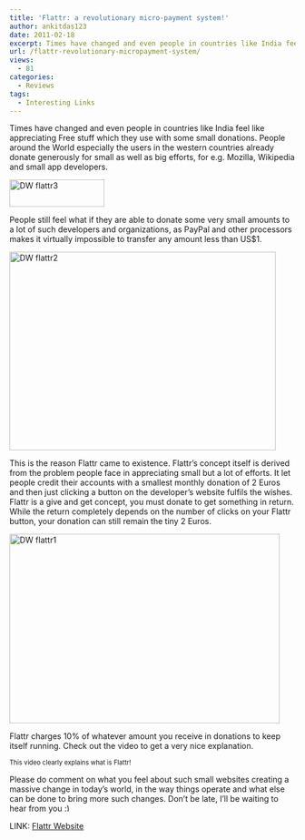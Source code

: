 ```yaml
---
title: 'Flattr: a revolutionary micro-payment system!'
author: ankitdas123
date: 2011-02-18
excerpt: Times have changed and even people in countries like India feel like appreciating Free stuff which they use with some small donations. People around the World especially the users in the western countries already donate generously for small as well as big efforts, for e.g. Mozilla, Wikipedia and small app developers.
url: /flattr-revolutionary-micropayment-system/
views:
  - 81
categories:
  - Reviews
tags:
  - Interesting Links
---
```

Times have changed and even people in countries like India feel like appreciating Free stuff which they use with some small donations. People around the World especially the users in the western countries already donate generously for small as well as big efforts, for e.g. Mozilla, Wikipedia and small app developers.

[<img title="DW flattr3" src="http://cdn.devilsworkshop.org/files/2011/02/DW-flattr3_thumb.png" border="0" alt="DW flattr3" width="167" height="48" />][1]

People still feel what if they are able to donate some very small amounts to a lot of such developers and organizations, as PayPal and other processors makes it virtually impossible to transfer any amount less than US$1.

[<img style="background-image: none; padding-left: 0px; padding-right: 0px; display: inline; padding-top: 0px; border-width: 0px;" title="DW flattr2" src="http://cdn.devilsworkshop.org/files/2011/02/DW-flattr2_thumb.jpg" border="0" alt="DW flattr2" width="469" height="349" />][2]

This is the reason Flattr came to existence. Flattr’s concept itself is derived from the problem people face in appreciating small but a lot of efforts. It let people credit their accounts with a smallest monthly donation of 2 Euros and then just clicking a button on the developer’s website fulfils the wishes. Flattr is a give and get concept, you must donate to get something in return. While the return completely depends on the number of clicks on your Flattr button, your donation can still remain the tiny 2 Euros.

[<img style="background-image: none; padding-left: 0px; padding-right: 0px; display: inline; padding-top: 0px; border-width: 0px;" title="DW flattr1" src="http://cdn.devilsworkshop.org/files/2011/02/DW-flattr1_thumb.jpg" border="0" alt="DW flattr1" width="476" height="333" />][3]

Flattr charges 10% of whatever amount you receive in donations to keep itself running. Check out the video to get a very nice explanation.

<div id="scid:5737277B-5D6D-4f48-ABFC-DD9C333F4C5D:6cf65310-b8aa-4fcb-b98e-3518a9c083eb" class="wlWriterEditableSmartContent" style="margin: 0px; display: inline; float: none; padding: 0px;">
  <div>
  </div>
  
  <div style="width: 448px; clear: both; font-size: .8em;">
    This video clearly explains what is Flattr!
  </div>
</div>

Please do comment on what you feel about such small websites creating a massive change in today’s world, in the way things operate and what else can be done to bring more such changes. Don’t be late, I’ll be waiting to hear from you <img src="http://devilsworkshop.org/wp-includes/images/smilies/simple-smile.png" alt=":)" class="wp-smiley" style="height: 1em; max-height: 1em;" />

LINK: <a href="http://www.flattr.com" onclick="_gaq.push(['_trackEvent', 'outbound-article', 'http://www.flattr.com', 'Flattr Website']);" target="_blank">Flattr Website</a>

 [1]: http://cdn.devilsworkshop.org/files/2011/02/DW-flattr3.png
 [2]: http://cdn.devilsworkshop.org/files/2011/02/DW-flattr2.jpg
 [3]: http://cdn.devilsworkshop.org/files/2011/02/DW-flattr1.jpg
